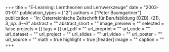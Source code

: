 +++
title = "E-Learning: Lerntheorien und Lernwerkzeuge"
date = "2003-01-01"
publication_types = ["2"]
authors = ["Peter Baumgartner"]
publication = "In: Österreichische Zeitschrift für Berufsbildung (ÖZB), (21), 3, _pp. 3--6_"
abstract = ""
abstract_short = ""
image_preview = ""
selected = false
projects = []
tags = []
url_pdf = ""
url_preprint = ""
url_code = ""
url_dataset = ""
url_project = ""
url_slides = ""
url_video = ""
url_poster = ""
url_source = ""
math = true
highlight = true
[header]
image = ""
caption = ""
+++
